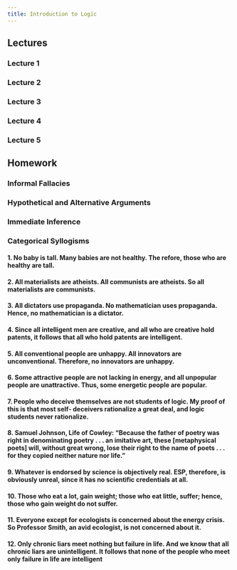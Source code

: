 ```yaml
---
title: Introduction to Logic
---
```


## Lectures
### Lecture 1
### Lecture 2
### Lecture 3
### Lecture 4
### Lecture 5
###
## Homework
### Informal Fallacies
### Hypothetical and Alternative Arguments
### Immediate Inference
### Categorical Syllogisms
#### 1. No baby is tall. Many babies are not healthy. The refore, those who are healthy are tall.
#### 2. All materialists are atheists. All communists are atheists. So all materialists are communists.
#### 3. All dictators use propaganda. No mathematician uses propaganda. Hence, no mathematician is a dictator.
#### 4. Since all intelligent men are creative, and all who are creative hold patents, it follows that all who hold patents are intelligent.
#### 5. All conventional people are unhappy. All innovators are unconventional. Therefore, no innovators are unhappy.
#### 6. Some attractive people are not lacking in energy, and all unpopular people are unattractive. Thus, some energetic people are popular.
#### 7. People who deceive themselves are not students of logic. My proof of this is that most self- deceivers rationalize a great deal, and logic students never rationalize.
#### 8. Samuel Johnson, Life of Cowley: “Because the father of poetry was right in denominating poetry . . . an imitative art, these [metaphysical poets] will, without great wrong, lose their right to the name of poets . . . for they copied neither nature nor life.”
#### 9. Whatever is endorsed by science is objectively real. ESP, therefore, is obviously unreal, since it has no scientific credentials at all.
#### 10. Those who eat a lot, gain weight; those who eat little, suffer; hence, those who gain weight do not suffer.
#### 11. Everyone except for ecologists is concerned about the energy crisis. So Professor Smith, an avid ecologist, is not concerned about it.
#### 12. Only chronic liars meet nothing but failure in life. And we know that all chronic liars are unintelligent. It follows that none of the people who meet only failure in life are intelligent